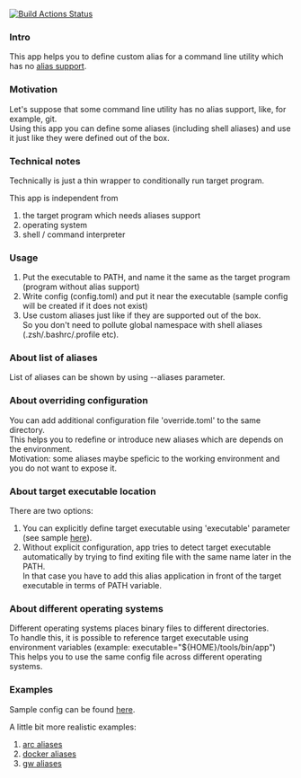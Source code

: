 [![Build Actions Status](https://github.com/yantonov/alias/workflows/ci/badge.svg)](https://github.com/yantonov/alias/actions)

### Intro

This app helps you to define custom alias for a command line utility which has no [alias support](https://git-scm.com/docs/git-config#Documentation/git-config.txt-alias).

### Motivation
Let's suppose that some command line utility has no alias support, like, for example, git.  
Using this app you can define some aliases (including shell aliases) and use it just like they were defined out of the box.

### Technical notes
Technically is just a thin wrapper to conditionally run target program.  

This app is independent from 
1. the target program which needs aliases support
2. operating system
3. shell / command interpreter

### Usage
1. Put the executable to PATH, and name it the same as the target program (program without alias support)
2. Write config (config.toml) and put it near the executable 
(sample config will be created if it does not exist)
3. Use custom aliases just like if they are supported out of the box.  
So you don't need to pollute global namespace with shell aliases (.zsh/.bashrc/.profile etc).

### About list of aliases
List of aliases can be shown by using --aliases parameter.

### About overriding configuration
You can add additional configuration file 'override.toml' to the same directory.  
This helps you to redefine or introduce new aliases which are depends on the environment.  
Motivation: some aliases maybe speficic to the working environment and you do not want to expose it.

### About target executable location
There are two options:  
1. You can explicitly define target executable using 'executable' parameter (see sample [here](https://github.com/yantonov/alias/blob/master/docs/sample_config.toml)).  
2. Without explicit configuration, app tries to detect target executable automatically by trying to find exiting file with the same name later in the PATH.  
In that case you have to add this alias application in front of the target executable in terms of PATH variable.

### About different operating systems
Different operating systems places binary files to different directories.  
To handle this, it is possible to reference target executable using environment variables (example: executable="${HOME}/tools/bin/app")  
This helps you to use the same config file across different operating systems.

### Examples
Sample config can be found [here](https://github.com/yantonov/alias/blob/master/docs/sample_config.toml).

A little bit more realistic examples:  
1. [arc aliases](https://github.com/yantonov/arc-aliases)  
2. [docker aliases](https://github.com/yantonov/docker-aliases)  
3. [gw aliases](https://github.com/yantonov/gw-aliases)  
